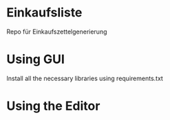 # Einkaufsliste
Repo für Einkaufszettelgenerierung 


# Using GUI
Install all the necessary libraries using requirements.txt

# Using the Editor


